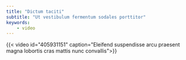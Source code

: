 ```yaml
---
title: "Dictum taciti"
subtitle: "Ut vestibulum fermentum sodales porttitor"
keywords:
    - video
---
```


{{< video id="405931151" caption="Eleifend suspendisse arcu praesent magna lobortis cras mattis nunc convallis">}}